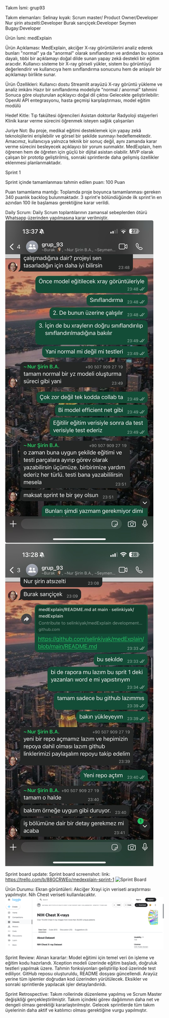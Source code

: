 Takım İsmi:
grup93

Takım elemanları:
Selinay kıyak: Scrum master/ Product Owner/Developer
Nur şirin atsızelti:Developer
Burak sarıçiçek:Developer
Seymen Bugay:Developer

Ürün İsmi:
medExplain

Ürün Açıklaması:
MedExplain, akciğer X-ray görüntülerini analiz ederek bunları "normal" ya da "anormal" olarak sınıflandıran ve ardından bu sonuca dayalı, tıbbi bir açıklamayı doğal dilde sunan yapay zekâ destekli bir eğitim aracıdır. Kullanıcı sisteme bir X-ray görseli yükler, sistem bu görüntüyü değerlendirir ve kullanıcıya hem sınıflandırma sonucunu hem de anlaşılır bir açıklamayı birlikte sunar.

Ürün Özellikleri:
Kullanıcı dostu Streamlit arayüzü
X-ray görüntü yükleme ve analiz imkânı
Hazır bir sınıflandırma modeliyle "normal / anormal" tahmini
Sonuca göre oluşturulan açıklayıcı doğal dil çıktısı
Gelecekte geliştirilebilir: OpenAI API entegrasyonu, hasta geçmişi karşılaştırması, model eğitim modülü

Hedef Kitle:
Tıp fakültesi öğrencileri
Asistan doktorlar
Radyoloji stajyerleri
Klinik karar verme sürecini öğrenmek isteyen sağlık çalışanları

Juriye Not:
Bu proje, medikal eğitimi desteklemek için yapay zekâ teknolojilerini erişilebilir ve görsel bir şekilde sunmayı hedeflemektedir. Amacımız, kullanıcıya yalnızca teknik bir sonuç değil, aynı zamanda karar verme sürecini besleyecek açıklayıcı bir yorum sunmaktır. MedExplain, hem öğrenen hem de öğreten için güçlü bir dijital asistan olabilir. MVP olarak çalışan bir prototip geliştirilmiş, sonraki sprintlerde daha gelişmiş özellikler eklenmesi planlanmaktadır.

Sprint 1

Sprint içinde tamamlanması tahmin edilen puan: 100 Puan

Puan tamamlama mantığı: Toplamda proje boyunca tamamlanması gereken 340 puanlık backlog bulunmaktadır. 3 sprint'e bölündüğünde ilk sprint'in en azından 100 ile başlaması gerektiğine karar verildi.

Daily Scrum: Daily Scrum toplantılarının zamansal sebeplerden ötürü Whatsapp üzerinden yapılmasına karar verilmiştir. 
![Whatsapp1](WhatsApp%20Image%202025-07-07%20at%2013.37.34.jpeg)
![whatsapp2](WhatsApp%20Image%202025-07-07%20at%2013.28.40.jpeg)



Sprint board update: Sprint board screenshot:
link: https://trello.com/b/88GCRWEo/medexplain-sprint-1
![Sprint Board](Ekran%20Resmi%202025-07-04%2023.59.03.png)

Ürün Durumu: Ekran görüntüleri:
Akciğer Xrayi için veriseti araştırması yapılmıştır. Nih Chest veriseti kullanılacaktır.
![NİHCHEST](Ekran%20Resmi%202025-07-07%2013.52.05.png)


Sprint Review:
Alınan kararlar:
Model eğitimi için temel veri ön işleme ve eğitim kodu hazırlandı.
Xception modeli üzerinde eğitim başladı, doğruluk testleri yapılmak üzere.
Tahmin fonksiyonları geliştirilip kod üzerinde test ediliyor.
GitHub reposu oluşturuldu, README dosyası güncellendi.
Arayüz yerine tüm işlemler doğrudan kod üzerinden yürütülecek.
Eksikler ve sonraki sprintlerde yapılacak işler detaylandırıldı.

Sprint Retrospective:
Takım rollerinde düzenleme yapılmış ve Scrum Master değişikliği gerçekleştirilmiştir.
Takım içindeki görev dağılımının daha net ve dengeli olması gerektiği kararlaştırılmıştır.
Gelecek sprintlerde tüm takım üyelerinin daha aktif ve katılımcı olması gerektiğine vurgu yapılmıştır.




